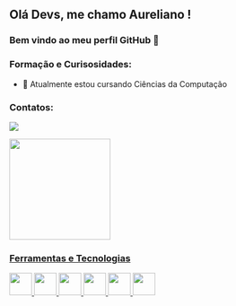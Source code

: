 ## Olá Devs, me chamo Aureliano ! 
### Bem vindo ao meu perfil GitHub 👋

### Formação e Curisosidades:
- 🔭 Atualmente estou cursando Ciências da Computação

### Contatos:
<a href = "mailto:aurelianoclaudio29@gamil.com"><img src="https://img.shields.io/badge/Gmail-D14836?style=for-the-badge&logo=gmail&logoColor=white" target="_blank"></a>

<a href="https://github.com/Aureli-O">
<img height="180em" src="https://github-readme-stats.vercel.app/api/top-langs/?username=Aureli-O&layout=compact&langs_count=7&theme=dracula"/>

### Ferramentas e Tecnologias
<img src="https://cdn.jsdelivr.net/gh/devicons/devicon/icons/git/git-original.svg" width="40" height="40"/>
<img src="https://cdn.jsdelivr.net/gh/devicons/devicon/icons/visualstudio/visualstudio-plain.svg" width="40" height="40"/>
<img src="https://cdn.jsdelivr.net/gh/devicons/devicon/icons/figma/figma-original.svg" width="40" height="40"/>
<img src="https://cdn.jsdelivr.net/gh/devicons/devicon/icons/javascript/javascript-original.svg" width="40" height="40" />
<img src="https://cdn.jsdelivr.net/gh/devicons/devicon/icons/html5/html5-original.svg" width="40" height="40"/>
<img src="https://cdn.jsdelivr.net/gh/devicons/devicon/icons/css3/css3-original.svg" width="40" height="40"/>
